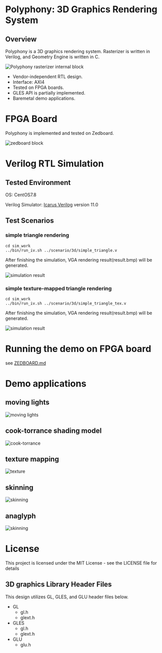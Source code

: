 # Polyphony: 3D Graphics Rendering System

## Overview

Polyphony is a 3D graphics rendering system. Rasterizer is written in Verilog, and Geometry Engine is written in C.

![Polyphony rasterizer internal block](doc/images/pp_top.jpg)

- Vendor-independent RTL design.
- Interface: AXI4
- Tested on FPGA boards.
- GLES API is partially implemented.
- Baremetal demo applications.

# FPGA Board
Polyphony is implemented and tested on Zedboard.

![zedboard block](doc/images/zb.jpg)

# Verilog RTL Simulation

## Tested Environment

OS: CentOS7.8

Verilog Simulator: [Icarus Verilog](https://github.com/steveicarus/iverilog) version 11.0

## Test Scenarios

### simple triangle rendering
```
cd sim_work
../bin/run_iv.sh ../scenario/3d/simple_triangle.v 
```
After finishing the simulation, VGA rendering result(result.bmp) will be generated.

![simulation result](doc/images/sim_result_1.bmp)

### simple texture-mapped triangle rendering
```
cd sim_work
../bin/run_iv.sh ../scenario/3d/simple_triangle_tex.v 
```
After finishing the simulation, VGA rendering result(result.bmp) will be generated.

![simulation result](doc/images/sim_result_2.bmp)

# Running the demo on FPGA board
see [ZEDBOARD.md](ZEDBOARD.md)

# Demo applications

## moving lights

![moving lights](doc/images/app_moving_light.png)

## cook-torrance shading model

![cook-torrance](doc/images/app_cooktorrance.png)

## texture mapping

![texture](doc/images/app_earth.png)

## skinning

![skinning](doc/images/app_skinning.png)

## anaglyph

![skinning](doc/images/app_anaglyph.png)

# License
This project is licensed under the MIT License - see the LICENSE file for details
## 3D graphics Library Header Files
This design utilizes GL, GLES, and GLU header files below.
- GL
  - gl.h
  - glext.h
- GLES
  - gl.h
  - glext.h
- GLU
  - glu.h
